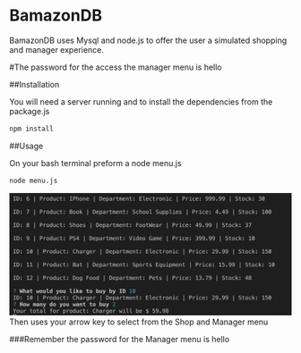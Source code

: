 # BamazonDB

BamazonDB uses Mysql and node.js to offer the user a simulated shopping and manager experience.

#The password for the access the manager menu is hello

##Installation

You will need a server running and to install the dependencies from the package.js

```bash
npm install
```

##Usage

On your bash terminal preform a node menu.js
```bash
node menu.js
```
![](photo/ScreenShot2019-04-28a2.12.26PM.png)
Then uses your arrow key to select from the Shop and Manager menu

###Remember the password for the Manager menu is hello

